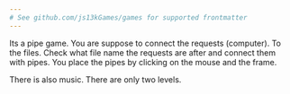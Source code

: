 ```yaml
---
# See github.com/js13kGames/games for supported frontmatter
---
```

Its a pipe game. You are suppose to connect the requests (computer). To the files. Check what file name the requests are after and connect them with pipes.
You place the pipes by clicking on the mouse and the frame.

There is also music.
There are only two levels.